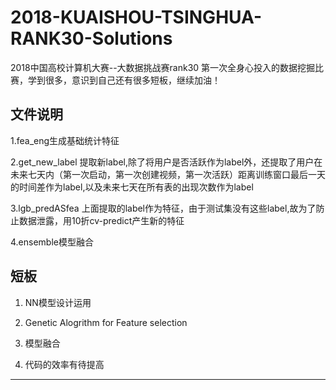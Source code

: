 # 2018-KUAISHOU-TSINGHUA-RANK30-Solutions

2018中国高校计算机大赛--大数据挑战赛rank30
第一次全身心投入的数据挖掘比赛，学到很多，意识到自己还有很多短板，继续加油！

## 文件说明

 1.fea_eng生成基础统计特征
 
 2.get_new_label 提取新label,除了将用户是否活跃作为label外，还提取了用户在未来七天内（第一次启动，第一次创建视频，第一次活跃）距离训练窗口最后一天的时间差作为label,以及未来七天在所有表的出现次数作为label
 
 3.lgb_predASfea 上面提取的label作为特征，由于测试集没有这些label,故为了防止数据泄露，用10折cv-predict产生新的特征
 
 4.ensemble模型融合

## 短板
 1. NN模型设计运用
 
 2. Genetic Alogrithm for Feature selection
 
 3. 模型融合
 
 4. 代码的效率有待提高
---------------------------------------------------------
